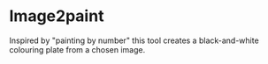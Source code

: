 # Image2paint
Inspired by "painting by number" this tool creates a black-and-white colouring plate from a chosen image. 
